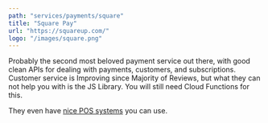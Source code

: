 ```yaml
---
path: "services/payments/square"
title: "Square Pay"
url: "https://squareup.com/"
logo: "/images/square.png"
---
```


Probably the second most beloved payment service out there, with good clean APIs for dealing with payments, customers, and subscriptions. Customer service is Improving since Majority of Reviews, but what they can not help you with is the JS Library. You will still need Cloud Functions for this. 

They even have [nice POS systems](https://squareup.com/us/en/point-of-sale/) you can use.
